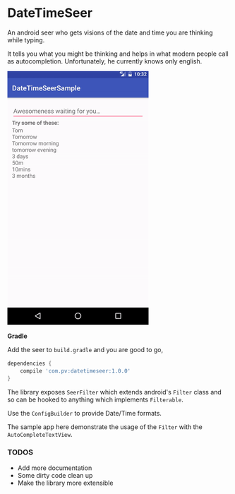 # DateTimeSeer

An android seer who gets visions of the date and time you are thinking while typing. 

It tells you what you might be thinking and helps in what modern people call as autocompletion. Unfortunately, he currently knows only english.

![Demo](demo/demo.gif)

**Gradle**

Add the seer to `build.gradle` and you are good to go,

```groovy
dependencies {
    compile 'com.pv:datetimeseer:1.0.0'
}
```

The library exposes `SeerFilter` which extends android's `Filter` class and so can be hooked to anything which implements `Filterable`. 

Use the `ConfigBuilder` to provide Date/Time formats.

The sample app here demonstrate the usage of the `Filter` with the `AutoCompleteTextView`. 


### TODOS

- Add more documentation
- Some dirty code clean up
- Make the library more extensible
